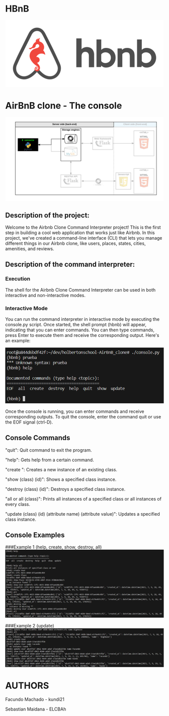 # HBnB

![HBnB picture](/docs/65f4a1dd9c51265f49d0.png "HBnB Logo")

# AirBnB clone - The console

![HBnB Console picture](/docs/theconsole.png "HBnB Console")

## Description of the project:
Welcome to the Airbnb Clone Command Interpreter project! This is the first step in building a cool web application that works just like Airbnb. In this project, we've created a command-line interface (CLI) that lets you manage different things in our Airbnb clone, like users, places, states, cities, amenities, and reviews.

## Description of the command interpreter:

### Execution
The shell for the Airbnb Clone Command Interpreter can be used in both interactive and non-interactive modes.


### Interactive Mode
You can run the command interpreter in interactive mode by executing the console.py script. Once started, the shell prompt (hbnb) will appear, indicating that you can enter commands. 
You can then type commands, press Enter to execute them and receive the corresponding output. Here's an example:

![HBnB Console example](/docs/consoleexample.png "console example")


Once the console is running, you can enter commands and receive corresponding outputs. To quit the console, enter the command quit or use the EOF signal (ctrl-D).


## Console Commands

"quit": Quit command to exit the program.

"help": Gets help from a certain command.

"create <class>": Creates a new instance of an existing class.

"show (class) (id)": Shows a specified class instance.

"destroy (class) (id)": Destroys a specified class instance.

"all or all (class)": Prints all instances of a specified class or all instances of every class.

"update (class) (id) (attribute name) (attribute value)": Updates a specified class instance.

## Console Examples

###Example 1 (help, create, show, destroy, all)
![HBnB Console example](/docs/exampleconsole.png "console example")

###Example 2 (update)
![HBnB Console example](/docs/example2.png "console example")

# AUTHORS
Facundo Machado - kundi21

Sebastian Maidana - ELCBAh

